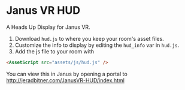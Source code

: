 # Janus VR HUD

A Heads Up Display for Janus VR.

1. Download `hud.js` to where you keep your room's asset files.
1. Customize the info to display by editing the `hud_info` var in `hud.js`.
1. Add the js file to your room with
```html
<AssetScript src="assets/js/hud.js" />
```

You can view this in Janus by opening a portal to http://jeradbitner.com/JanusVR-HUD/index.html